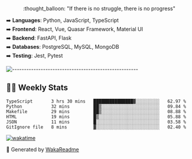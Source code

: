 <p align="center"> 
  :thought_balloon: "If there is no struggle, there is no progress"
</p>

<p align="left">
  ➡️ <strong>Languages</strong>: Python, JavaScript, TypeScript<br>
  ➡️ <strong>Frontend</strong>: React, Vue, Quasar Framework, Material UI<br>
  ➡️ <strong>Backend</strong>: FastAPI, Flask<br>
  ➡️ <strong>Databases</strong>: PostgreSQL, MySQL, MongoDB<br>
  ➡️ <strong>Testing</strong>: Jest, Pytest<br>
</p>

![-----------------------------------------------------](https://raw.githubusercontent.com/andreasbm/readme/master/assets/lines/vintage.png)


## :man_technologist: Weekly Stats
<!--START_SECTION:waka-->

```text
TypeScript       3 hrs 30 mins   ███████████████▓░░░░░░░░░   62.97 %
Python           32 mins         ██▒░░░░░░░░░░░░░░░░░░░░░░   09.84 %
Makefile         29 mins         ██▒░░░░░░░░░░░░░░░░░░░░░░   08.88 %
HTML             19 mins         █▒░░░░░░░░░░░░░░░░░░░░░░░   05.88 %
JSON             11 mins         █░░░░░░░░░░░░░░░░░░░░░░░░   03.58 %
GitIgnore file   8 mins          ▓░░░░░░░░░░░░░░░░░░░░░░░░   02.40 %
```

<!--END_SECTION:waka-->

[![wakatime](https://wakatime.com/badge/user/3926b7f7-3f9b-447e-a7a4-9b640cebf904.svg)](https://wakatime.com/@3926b7f7-3f9b-447e-a7a4-9b640cebf904)

🚀 Generated by [WakaReadme](https://github.com/athul/waka-readme)
